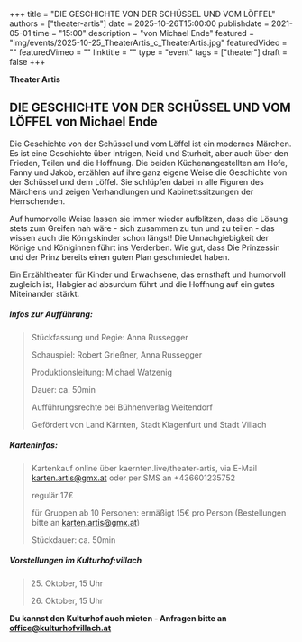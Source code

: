 +++
title = "DIE GESCHICHTE VON DER SCHÜSSEL UND VOM LÖFFEL"
authors = ["theater-artis"]
date = 2025-10-26T15:00:00
publishdate = 2021-05-01
time = "15:00"
description = "von Michael Ende"
featured = "img/events/2025-10-25_TheaterArtis_c_TheaterArtis.jpg"
featuredVideo = ""
featuredVimeo = ""
linktitle = ""
type = "event"
tags = ["theater"]
draft = false
+++


**Theater Artis**

## DIE GESCHICHTE VON DER SCHÜSSEL UND VOM LÖFFEL von Michael Ende

Die Geschichte von der Schüssel und vom Löffel ist ein modernes Märchen. 
Es ist eine Geschichte über Intrigen, Neid und Sturheit, aber auch über den Frieden, Teilen und die Hoffnung. Die beiden Küchenangestellten am Hofe, Fanny und Jakob, erzählen auf ihre ganz eigene Weise die Geschichte von der Schüssel und dem Löffel. Sie schlüpfen dabei in alle Figuren des Märchens und zeigen Verhandlungen und Kabinettssitzungen der Herrschenden. 

Auf humorvolle Weise lassen sie immer wieder aufblitzen, dass die Lösung stets zum Greifen nah wäre - sich zusammen zu tun und zu teilen - das wissen auch die Königskinder schon längst! Die Unnachgiebigkeit der Könige und Königinnen führt ins Verderben. Wie gut, dass Die Prinzessin und der Prinz bereits einen guten Plan geschmiedet haben.

Ein Erzähltheater für Kinder und Erwachsene, das ernsthaft und humorvoll zugleich ist, Habgier ad absurdum führt und die Hoffnung auf ein gutes Miteinander stärkt.


##### Infos zur Aufführung:
>
> Stückfassung und Regie: Anna Russegger
>
> Schauspiel: Robert Grießner, Anna Russegger
>
> Produktionsleitung: Michael Watzenig
>
> Dauer: ca. 50min
>
> Aufführungsrechte bei Bühnenverlag Weitendorf
>
> Gefördert von Land Kärnten, Stadt Klagenfurt und Stadt Villach
>

##### Karteninfos:
>
> Kartenkauf online über kaernten.live/theater-artis, via E-Mail karten.artis@gmx.at oder per SMS an +436601235752
>
> regulär 17€
>
> für Gruppen ab 10 Personen: ermäßigt 15€ pro Person (Bestellungen bitte an karten.artis@gmx.at)
>
> Stückdauer: ca. 50min
>


##### Vorstellungen im Kulturhof:villach
>
> 25. Oktober, 15 Uhr
>
> 26. Oktober, 15 Uhr
>


**Du kannst den Kulturhof auch mieten - Anfragen bitte an office@kulturhofvillach.at**

